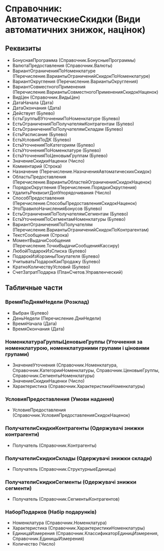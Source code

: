 ﻿# Справочник: АвтоматическиеСкидки (Види автоматичних знижок, націнок)

## Реквизиты

- БонуснаяПрограмма (Справочник.БонусныеПрограммы)
- ВалютаПредоставления (Справочник.Валюты)
- ВариантОграниченияПоНоменклатуре (Перечисление.ВариантыОграниченийСкидокПоНоменклатуре)
- ВариантОкругления (Перечисление.ВариантыОкругления)
- ВариантСовместногоПрименения (Перечисление.ВариантыСовместногоПримененияСкидокНаценок)
- ВидЦен (Справочник.ВидыЦен)
- ДатаНачала (Дата)
- ДатаОкончания (Дата)
- Действует (Булево)
- ЕстьГруппыВУточненииПоНоменклатуре (Булево)
- ЕстьОграниченияПоПолучателямКонтрагентам (Булево)
- ЕстьОграниченияПоПолучателямСкладам (Булево)
- ЕстьРасписание (Булево)
- ЕстьУсловияПоДК (Булево)
- ЕстьУточненияПоКатегориям (Булево)
- ЕстьУточненияПоНоменклатуре (Булево)
- ЕстьУточненияПоЦеновымГруппам (Булево)
- ЗначениеСкидкиНаценки (Число)
- Комментарий (Строка)
- Назначение (Перечисление.НазначенияАвтоматическихСкидок)
- ОбластьПредоставления (Перечисление.ВариантыОбластейОграниченияСкидокНаценок)
- ПорядокОкругления (Перечисление.ПорядкиОкругления)
- УдалитьРеквизитДопУпорядочивания (Число)
- СпособПредоставления (Перечисление.СпособыПредоставленияСкидокНаценок)
- ЭтоПравилоНачисленияБонусов (Булево)
- ЕстьОграниченияПоПолучателямСегментам (Булево)
- ЕстьУточненияПоСегментамНоменклатуры (Булево)
- ВариантОграниченияПоПолучателям (Перечисление.ВариантыОграниченийСкидокПоКонтрагентам)
- ТекстСообщения (Строка)
- МоментВыдачиСообщения (Перечисление.ТочкиВыдачиСообщенияКассиру)
- ЛюбойПодарокИзСписка (Булево)
- ПодарокИзКорзиныПокупателя (Булево)
- УчитыватьПодарокКакПродажу (Булево)
- КратноКоличествуУсловий (Булево)
- СчетЗатратПодарка (ПланСчетов.Управленческий)

## Табличные части

### ВремяПоДнямНедели (Розклад)

- Выбран (Булево)
- ДеньНедели (Перечисление.ДниНедели)
- ВремяНачала (Дата)
- ВремяОкончания (Дата)

### НоменклатураГруппыЦеновыеГруппы (Уточнення за номенклатурою, номенклатурними групами і ціновими групами)

- ЗначениеУточнения (Справочник.Номенклатура, Справочник.КатегорииНоменклатуры, Справочник.ЦеновыеГруппы, Справочник.СегментыНоменклатуры)
- ЗначениеСкидкиНаценки (Число)
- Характеристика (Справочник.ХарактеристикиНоменклатуры)

### УсловияПредоставления (Умови надання)

- УсловиеПредоставления (Справочник.УсловияПредоставленияСкидокНаценок)

### ПолучателиСкидкиКонтрагенты (Одержувачі знижки контрагенти)

- Получатель (Справочник.Контрагенты)

### ПолучателиСкидкиСклады (Одержувачі знижки склади)

- Получатель (Справочник.СтруктурныеЕдиницы)

### ПолучателиСкидкиСегменты (Одержувачі знижки сегменти)

- Получатель (Справочник.СегментыКонтрагентов)

### НаборПодарков (Набір подарунків)

- Номенклатура (Справочник.Номенклатура)
- Характеристика (Справочник.ХарактеристикиНоменклатуры)
- ЕдиницаИзмерения (Справочник.КлассификаторЕдиницИзмерения, Справочник.ЕдиницыИзмерения)
- Количество (Число)

